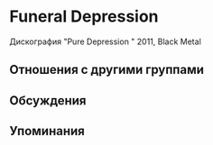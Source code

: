 # Funeral Depression

Дискография
"Pure Depression " 2011, Black Metal

## Отношения с другими группами


## Обсуждения


## Упоминания

